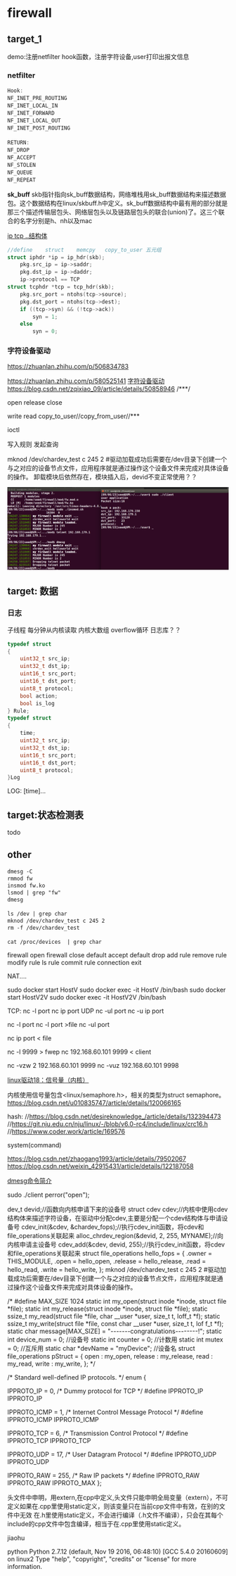 # firewall

## target_1

demo:注册netfilter hook函数，注册字符设备,user打印出报文信息

### netfilter

```c
Hook:
NF_INET_PRE_ROUTING
NF_INET_LOCAL_IN
NF_INET_FORWARD
NF_INET_LOCAL_OUT
NF_INET_POST_ROUTING

RETURN:
NF_DROP
NF_ACCEPT
NF_STOLEN
NF_QUEUE
NF_REPEAT
```

**sk_buff**
skb指针指向sk_buff数据结构，网络堆栈用sk_buff数据结构来描述数据包。这个数据结构在linux/skbuff.h中定义。sk_buff数据结构中最有用的部分就是那三个描述传输层包头、网络层包头以及链路层包头的联合(union)了。这三个联合的名字分别是h、nh以及mac

[ip tcp ..结构体](https://www.cnblogs.com/songshuaiStudy/p/11496065.html)

```c
//define    struct    memcpy   copy_to_user	五元组
struct iphdr *ip = ip_hdr(skb);
	pkg.src_ip = ip->saddr;
	pkg.dst_ip = ip->daddr;
    ip->protocol == TCP
struct tcphdr *tcp = tcp_hdr(skb);
    pkg.src_port = ntohs(tcp->source);
    pkg.dst_port = ntohs(tcp->dest);
    if ((tcp->syn) && (!tcp->ack))
        syn = 1;
    else
        syn = 0;
```


### 字符设备驱动

https://zhuanlan.zhihu.com/p/506834783

https://zhuanlan.zhihu.com/p/580525141
[字符设备驱动](https://blog.csdn.net/weixin_42314225/article/details/81112217)
https://blog.csdn.net/zqixiao_09/article/details/50858946   /***/


open release close

write read
copy_to_user//copy_from_user//***

ioctl

写入规则
发起查询

mknod /dev/chardev_test c 245 2
#驱动加载成功后需要在/dev目录下创建一个与之对应的设备节点文件，应用程序就是通过操作这个设备文件来完成对具体设备的操作。
卸载模块后依然存在，模块插入后，devid不变正常使用？？


![demo](./assets/demo.png)

## target: 数据

### 日志

子线程 每分钟从内核读取
内核大数组  overflow循环
日志库？？
```c
typedef struct
{
    uint32_t src_ip;
    uint32_t dst_ip;
    uint16_t src_port;
    uint16_t dst_port;
    uint8_t protocol;
    bool action;
    bool is_log
} Rule;
typedef struct
{
    time;
    uint32_t src_ip;
    uint32_t dst_ip;
    uint16_t src_port;
    uint16_t dst_port;
    uint8_t protocol;
}Log
```
LOG:
[time]...

## target:状态检测表

todo

## other

```shell
dmesg -C
rmmod fw
insmod fw.ko
lsmod | grep "fw"
dmesg

ls /dev | grep char
mknod /dev/chardev_test c 245 2
rm -f /dev/chardev_test

cat /proc/devices  | grep char
```


firewall open
firewall close
default accept
default drop
add rule
remove rule
modify rule
ls rule
commit rule
connection
exit

NAT....

sudo docker start HostV
sudo docker exec -it HostV /bin/bash
sudo docker start HostV2V
sudo docker exec -it HostV2V /bin/bash

TCP:
nc -l port
nc ip port
UDP
nc -ul port
nc -u ip port


nc -l port
nc -l port >file
nc -ul port


nc ip port < file

nc -l 9999 > fwep
nc 192.168.60.101 9999 < client

nc -vzw 2 192.168.60.101 9999
nc -vuz 192.168.60.101 9998






[linux驱动18：信号量（内核）](https://blog.csdn.net/dongyoubin/article/details/124566492)

内核使用信号量包含<linux/semaphore.h>，相关的类型为struct semaphore。
https://blog.csdn.net/u010835747/article/details/120066165

hash:
//https://blog.csdn.net/desireknowledge_/article/details/132394473
//https://git.nju.edu.cn/nju/linux/-/blob/v6.0-rc4/include/linux/crc16.h
//https://www.coder.work/article/169576

system(command)

https://blog.csdn.net/zhaogang1993/article/details/79502067
https://blog.csdn.net/weixin_42915431/article/details/122187058

[dmesg命令简介](https://blog.csdn.net/guotianqing/article/details/108401743)

sudo ./client
perror("open");


dev_t devid;//函数向内核申请下来的设备号
struct cdev cdev;//内核中使用cdev结构体来描述字符设备，在驱动中分配cdev,主要是分配一个cdev结构体与申请设备号
cdev_init(&cdev, &chardev_fops);//执行cdev_init函数，将cdev和file_operations关联起来
alloc_chrdev_region(&devid, 2, 255, MYNAME);//向内核申请主设备号
cdev_add(&cdev, devid, 255);//执行cdev_init函数，将cdev和file_operations关联起来
struct file_operations hello_fops = {
	.owner = THIS_MODULE,
	.open = hello_open,
	.release = hello_release,
	.read = hello_read,
	.write = hello_write,
};
mknod /dev/chardev_test c 245 2
#驱动加载成功后需要在/dev目录下创建一个与之对应的设备节点文件，应用程序就是通过操作这个设备文件来完成对具体设备的操作。


/*
#define MAX_SIZE 1024
static int my_open(struct inode *inode, struct file *file);
static int my_release(struct inode *inode, struct file *file);
static ssize_t my_read(struct file *file, char __user *user, size_t t, loff_t *f);
static ssize_t my_write(struct file *file, const char __user *user, size_t t, lof f_t *f);
static char message[MAX_SIZE] = "-------congratulations--------!";
static int device_num = 0;         //设备号
static int counter = 0;            //计数用
static int mutex = 0;              //互斥用
static char *devName = "myDevice"; //设备名
struct file_operations pStruct =
    {
        open : my_open,
        release : my_release,
        read : my_read,
        write : my_write,
    };
*/

/* Standard well-defined IP protocols.  */
enum {

  IPPROTO_IP = 0,		/* Dummy protocol for TCP		*/
#define IPPROTO_IP		IPPROTO_IP

  IPPROTO_ICMP = 1,		/* Internet Control Message Protocol	*/
#define IPPROTO_ICMP		IPPROTO_ICMP

  IPPROTO_TCP = 6,		/* Transmission Control Protocol	*/
#define IPPROTO_TCP		IPPROTO_TCP

  IPPROTO_UDP = 17,		/* User Datagram Protocol		*/
#define IPPROTO_UDP		IPPROTO_UDP

  IPPROTO_RAW = 255,		/* Raw IP packets			*/
#define IPPROTO_RAW		IPPROTO_RAW
  IPPROTO_MAX
};


头文件中申明，用extern,在cpp中定义,头文件只能申明全局变量（extern），不可定义如果在.cpp里使用static定义，则该变量只在当前cpp文件中有效，在别的文件中无效
在.h里使用static定义，不会进行编译（.h文件不编译），只会在其每个include的cpp文件中包含编译，相当于在.cpp里使用static定义。

jiaohu

python
Python 2.7.12 (default, Nov 19 2016, 06:48:10) 
[GCC 5.4.0 20160609] on linux2
Type "help", "copyright", "credits" or "license" for more information.
>>> 
